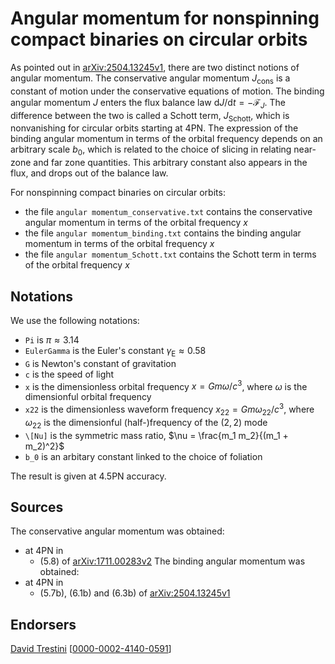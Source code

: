 # Angular momentum for nonspinning compact binaries on circular orbits

As pointed out in [arXiv:2504.13245v1](https://arxiv.org/abs/2504.13245v1), there are two distinct notions of angular momentum. The conservative angular momentum $J_\mathrm{cons}$ is a constant of motion under the conservative equations of motion. The binding angular momentum $J$ enters the flux balance law $\mathrm{d}J/\mathrm{d}t = - \mathcal{F}_J$. The difference between the two is called a Schott term, $J_\mathrm{Schott}$, which is nonvanishing for circular orbits starting at 4PN. The expression of the binding angular momentum in terms of the orbital frequency depends on an arbitrary scale $b_0$, which is related to the choice of slicing in relating near-zone and far zone quantities. This arbitrary constant also appears in the flux, and drops out of the balance law.

For nonspinning compact binaries on circular orbits:
* the file ``angular momentum_conservative.txt`` contains the conservative angular momentum in terms of the orbital frequency $x$
* the file ``angular momentum_binding.txt`` contains the binding angular momentum in terms of the orbital frequency $x$
* the file ``angular momentum_Schott.txt`` contains the Schott term in terms of the orbital frequency $x$

## Notations

We use the following notations:
* ``Pi`` is $\pi \approx 3.14$
* ``EulerGamma`` is the Euler's constant $\gamma_\text{E} \approx 0.58$
* ``G`` is Newton's constant of gravitation
* ``c`` is the speed of light
* ``x`` is the dimensionless orbital frequency $x = G m \omega /c^3$, where $\omega$ is the dimensionful orbital frequency
* ``x22`` is the dimensionless waveform frequency $x_{22} = G m \omega_{22} /c^3$, where $\omega_{22}$ is the dimensionful (half-)frequency of the $(2,2)$ mode
* ``\[Nu]`` is the symmetric mass ratio, $\nu = \frac{m_1 m_2}{(m_1 + m_2)^2}$
* ``b_0`` is an arbitary constant linked to the choice of foliation

The result is given at 4.5PN accuracy.

## Sources

The conservative angular momentum was obtained:
* at 4PN in
    * (5.8) of [arXiv:1711.00283v2](https://arxiv.org/abs/1711.00283v2)
The binding angular momentum was obtained:
* at 4PN in
    * (5.7b), (6.1b) and (6.3b) of [arXiv:2504.13245v1](https://arxiv.org/abs/2504.13245v1)

## Endorsers

[David Trestini](https://github.com/davidtrestini) [[0000-0002-4140-0591](https://orcid.org/0000-0002-4140-0591)]